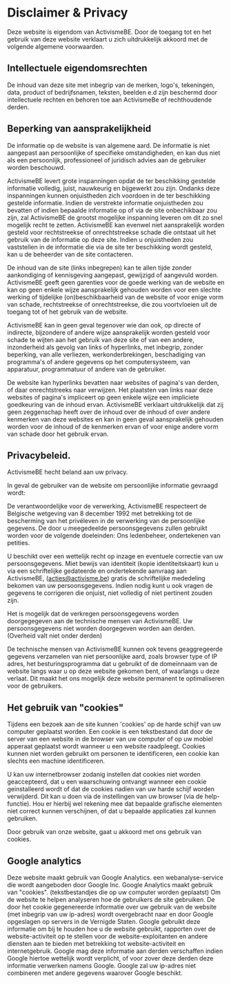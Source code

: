 # Disclaimer & Privacy
Deze website is eigendom van ActivismeBE. Door de toegang tot en het gebruik van deze website verklaart u zich uitdrukkelijk akkoord met de volgende algemene voorwaarden.

## Intellectuele eigendomsrechten
De inhoud van deze site met inbegrip van de merken, logo's, tekeningen, data, product of bedrijfsnamen, teksten, beelden e.d zijn beschermd door intellectuele rechten en behoren toe aan ActivismeBe of rechthoudende derden.

## Beperking van aansprakelijkheid
De informatie op de website is van algemene aard. De informatie is niet aangepast aan persoonlijke of specifieke omstandigheden, en kan dus niet als een persoonlijk, professioneel of juridisch advies aan de gebruiker worden beschouwd.

ActivismeBE levert grote inspanningen opdat de ter beschikking gestelde informatie volledig, juist, nauwkeurig en bijgewerkt zou zijn. Ondanks deze inspanningen kunnen onjuistheden zich voordoen in de ter beschikking gestelde informatie. Indien de verstrekte informatie onjuistheden zou bevatten of indien bepaalde informatie op of via de site onbechikbaar zou zijn, zal ActivismeBE de grootst mogelijke inspanning leveren om dit zo snel mogelijk recht te zetten. ActivismeBE kan evenwel niet aansprakelijk worden gesteld voor rechtstreekse of onrechtstreekse schade die ontstaat uit het gebruik van de informatie op deze site. Indien u onjuistheden zou vaststellen in de informatie die via de site ter beschikking wordt gesteld, kan u de beheerder van de site contacteren.

De inhoud van de site (links inbegrepen) kan te allen tijde zonder aankondiging of kennisgeving aangepast, gewijzigd of aangevuld worden. ActivismeBE geeft geen garenties voor de goede werking van de website en kan op geen enkele wijze aansprakelijk gehouden worden voor een slechte werking of tijdelijke (on)beschikbaarheid van de website of voor enige vorm van schade, rechtstreekse of onrechtstreekse, die zou voortvloeien uit de toegang tot of het gebruik van de website.

ActivismeBE kan in geen geval tegenover wie dan ook, op directe of indirecte, bijzondere of andere wijze aansprakelijk worden gesteld voor schade te wijten aan het gebruik van deze site of van een andere, inzonderheid als gevolg van links of hyperlinks, met inbegrip, zonder beperking, van alle verliezen, werkonderbrekingen, beschadiging van programma's of andere gegevens op het computersysteem, van apparatuur, programmatuur of andere van de gebruiker.

De website kan hyperlinks bevatten naar websites of pagina's van derden, of daar onrechtstreeks naar verwijzen. Het plaatsten van links naar deze websites of pagina's impliceert op geen enkele wijze een impliciete goedkeuring van de inhoud ervan. ActivismeBE verklaart uitdrukkelijk dat zij geen zeggenschap heeft over de inhoud over de inhoud of over andere kenmerken van deze websites en kan in geen geval aansprakelijk gehouden worden voor de inhoud of de kenmerken ervan of voor enige andere vorm van schade door het gebruik ervan.

## Privacybeleid.
ActivismeBE hecht beland aan uw privacy.

In geval de gebruiker van de website om persoonlijke informatie gevraagd wordt:

De verantwoordelijke voor de verwerking, ActivismeBE respecteert de Belgische wetgeving van 8 december 1992 met betrekking tot de bescherming van het privéleven in de verwerking van de persoonlijke gegevens. De door u meegedeelde persoonsgegevens zullen gebruikt worden voor de volgende doeleinden: Ons ledenbeheer, ondertekenen van petities.

U beschikt over een wettelijk recht op inzage en eventuele correctie van uw persoonsgegevens. Miet bewijs van identiteit (kopie identiteitskaart) kun u via een schriftelijke gedateerde en ondertekende aanvraag aan ActivismeBE, (acties@activisme.be) gratis de schriftelijke mededeling bekomen van uw persoonsgegevens. Indien nodig kunt u ook vragen de gegevens te corrigeren die onjuist, niet volledig of niet pertinent zouden zijn.

Het is mogelijk dat de verkregen persoonsgegevens worden doorgegegeven aan de technische mensen van ActivismeBE. Uw persoonsgegevens niet worden doorgegeven worden aan derden. 
(Overheid valt niet onder derden)

De technische mensen van ActivismeBE kunnen ook tevens geaggregeerde gegevens verzamelen van niet persoonlijke aard, zoals browser type of IP adres, het besturingsprogramma dat u gebruikt of de domeinnaam van de website langs waar u op deze website gekomen bent, of waarlangs u deze verlaat. Dit maakt het ons mogelijk deze website permanent te optimaliseren voor de gebruikers.

## Het gebruik van "cookies"
Tijdens een bezoek aan de site kunnen 'cookies' op de harde schijf van uw computer geplaatst worden. Een cookie is een tekstbestand dat door de server van een website in de browser van uw computer of op uw mobiel apperaat geplaatst wordt wanneer u een website raadpleegt. Cookies kunnen niet worden gebruikt om personen te identificeren, een cookie kan slechts een machine identificeren.

U kan uw internetbrowser zodanig instellen dat cookies niet worden geaccepteerd, dat u een waarschuwing ontvangt wanneer een cookie geinstalleerd wordt of dat de cookies nadien van uw harde schijf worden verwijderd. Dit kan u doen via de instellingen van uw browser (via de help-functie). Hou er hierbij wel rekening mee dat bepaalde grafische elementen niet correct kunnen verschijnen, of dat u bepaalde applicaties zal kunnen gebruiken.

Door gebruik van onze website, gaat u akkoord met ons gebruik van cookies.

## Google analytics
Deze website maakt gebruik van Google Analytics. een webanalyse-service die wordt aangeboden door Google Inc. Google Analytics maakt gebruik van "cookies". (tekstbestandjes die op uw computer worden geplaatst) Om de website te helpen analyseren hoe de gebruikers de site gebruiken. De door het cookie gegenereerde informatie over uw gebruik van de website (met inbegrip van uw ip-adres) wordt overgebracht naar en door Google opgeslagen op servers in de Vernigde Staten. Google gebruikt deze informatie om bij te houden hoe u de website gebruikt, rapporten over de website-activiteit op te stellen voor de website-exploitanten en andere diensten aan te bieden met betrekking tot website-activiteit en internetgebruik. Google mag deze informatie aan derden verschaffen indien Google hiertoe wettelijk wordt verplicht, of voor zover deze derden deze informatie verwerken namens Google. Google zal uw ip-adres niet combineren met andere gegevens waarover Google beschikt.

